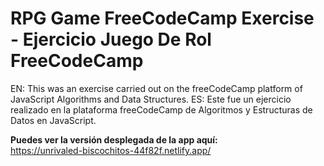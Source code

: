 # RPG Game FreeCodeCamp Exercise - Ejercicio Juego De Rol FreeCodeCamp

EN: This was an exercise carried out on the freeCodeCamp platform of JavaScript Algorithms and Data Structures.
ES: Este fue un ejercicio realizado en la plataforma freeCodeCamp de Algoritmos y Estructuras de Datos en JavaScript.

**Puedes ver la versión desplegada de la app aquí:**\
https://unrivaled-biscochitos-44f82f.netlify.app/

